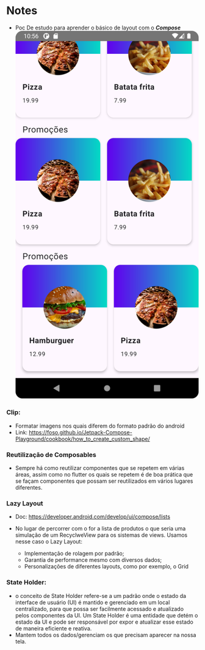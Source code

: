 # Notes

- Poc De estudo para aprender o básico de layout com o **_Compose_**
  ![img.png](img.png)

### Clip:

- Formatar imagens nos quais diferem do formato padrão do android
- Link: https://foso.github.io/Jetpack-Compose-Playground/cookbook/how_to_create_custom_shape/

### Reutilização de Composables

- Sempre há como reutilizar componentes que se repetem em várias áreas, assim como no flutter os
  quais se repetem é de boa prática que se façam componentes que possam ser reutilizados em vários
  lugares diferentes.

### Lazy Layout

- Doc: https://developer.android.com/develop/ui/compose/lists

- No lugar de percorrer com o for a lista de produtos o que seria uma simulação de um RecyclweView
  para os sistemas de views. Usamos nesse caso o Lazy Layout:
    - Implementação de rolagem por padrão;
    - Garantia de performance mesmo com diversos dados;
    - Personalizações de diferentes layouts, como por exemplo, o Grid

### State Holder:
- o conceito de State Holder refere-se a um padrão onde o estado da interface de usuário (UI) é
  mantido e gerenciado em um local centralizado, para que possa ser facilmente acessado e atualizado
  pelos componentes da UI. Um State Holder é uma entidade que detém o estado da UI e pode ser
  responsável por expor e atualizar esse estado de maneira eficiente e reativa.
- Mantem todos os dados/gerenciam os que precisam aparecer na nossa tela.